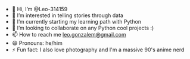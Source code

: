 - 👋 Hi, I’m @Leo-314159
- 👀 I’m interested in telling stories through data
- 🌱 I’m currently starting my learning path with Python
- 💞️ I’m looking to collaborate on any Python cool projects :)
- 📫 How to reach me leo.gonzalem@gmail.com
- 😄 Pronouns: he/him
- ⚡ Fun fact: I also love photography and I'm a massive 90's anime nerd

<!---
Leo-314159/Leo-314159 is a ✨ special ✨ repository because its `README.md` (this file) appears on your GitHub profile.
You can click the Preview link to take a look at your changes.
--->
